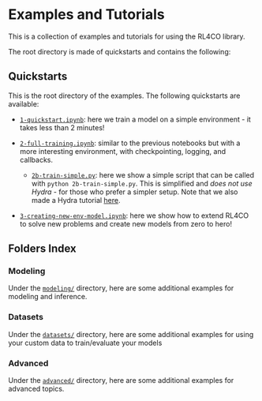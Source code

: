 # Examples and Tutorials

This is a collection of examples and tutorials for using the RL4CO library.

The root directory is made of quickstarts and contains the following:


## Quickstarts

This is the root directory of the examples. The following quickstarts are available:
- [`1-quickstart.ipynb`](1-quickstart.ipynb): here we train a model on a simple environment - it takes less than 2 minutes!
- [`2-full-training.ipynb`](2-full-training.ipynb): similar to the previous notebooks but with a more interesting environment, with checkpointing, logging, and callbacks.

    - [`2b-train-simple.py`](2b-train-simple.py): here we show a simple script that can be called with `python 2b-train-simple.py`. This is simplified and _does not use Hydra_ - for those who prefer a simpler setup. Note that we also made a Hydra tutorial [here](advanced/1-hydra-config.ipynb).
- [`3-creating-new-env-model.ipynb`](3-creating-new-env-model.ipynb): here we show how to extend RL4CO to solve new problems and create new models from zero to hero!


## Folders Index

### Modeling
Under the [`modeling/`](modeling/README.md) directory, here are some additional examples for modeling and inference.

### Datasets
Under the [`datasets/`](datasets/README.md) directory, here are some additional examples for using your custom data to train/evaluate your models

### Advanced
Under the [`advanced/`](advanced/README.md) directory, here are some additional examples for advanced topics.
